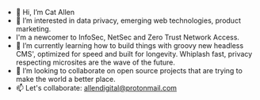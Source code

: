 - 👋 Hi, I’m Cat Allen
- 👀 I’m interested in data privacy, emerging web technologies, product marketing.
- I'm a newcomer to InfoSec, NetSec and Zero Trust Network Access.
- 🌱 I’m currently learning how to build things with groovy new headless CMS', optimized for speed and built for longevity. Whiplash fast, privacy respecting microsites are the wave of the future.
- 💞️ I’m looking to collaborate on open source projects that are trying to make the world a better place.
- 📫 Let's collaborate: allendigital@protonmail.com

<!---
simplycat/simplycat is a ✨ special ✨ repository because its `README.md` (this file) appears on your GitHub profile.
You can click the Preview link to take a look at your changes.
--->
